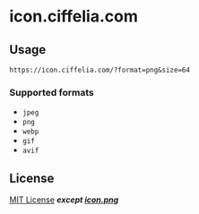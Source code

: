 # icon.ciffelia.com

## Usage

```
https://icon.ciffelia.com/?format=png&size=64
```

### Supported formats

- `jpeg`
- `png`
- `webp`
- `gif`
- `avif`

## License

[MIT License](./LICENSE) _**except [icon.png](./api/_image/icon.png)**_
